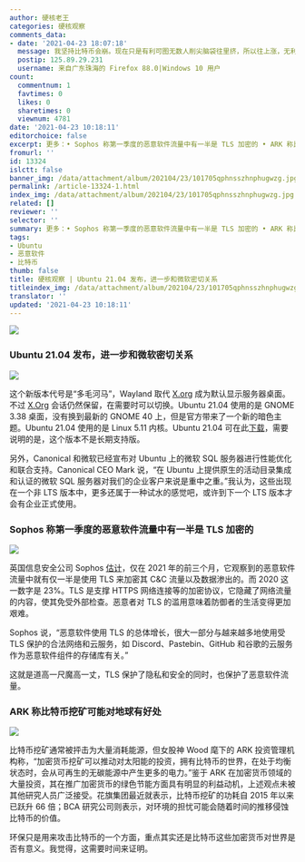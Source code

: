 ```yaml
---
author: 硬核老王
categories: 硬核观察
comments_data:
- date: '2021-04-23 18:07:18'
  message: 我坚持比特币会崩。现在只是有利可图无数人削尖脑袋往里挤，所以往上涨，无利可图的时候就得崩。而这东西必然会到无利可图的时候，因为本身不生产任何东西，单纯的消耗能源资源。反之，如果不崩，将来发展到能够大范围流通，那也需要它有个合理固定的价值。不管它是发展得好还是差它都得先崩一次。
  postip: 125.89.29.231
  username: 来自广东珠海的 Firefox 88.0|Windows 10 用户
count:
  commentnum: 1
  favtimes: 0
  likes: 0
  sharetimes: 0
  viewnum: 4781
date: '2021-04-23 10:18:11'
editorchoice: false
excerpt: 更多：• Sophos 称第一季度的恶意软件流量中有一半是 TLS 加密的 • ARK 称比特币挖矿可能对地球有好处
fromurl: ''
id: 13324
islctt: false
banner_img: /data/attachment/album/202104/23/101705qphnsszhnphugwzg.jpg
permalink: /article-13324-1.html
index_img: /data/attachment/album/202104/23/101705qphnsszhnphugwzg.jpg
related: []
reviewer: ''
selector: ''
summary: 更多：• Sophos 称第一季度的恶意软件流量中有一半是 TLS 加密的 • ARK 称比特币挖矿可能对地球有好处
tags:
- Ubuntu
- 恶意软件
- 比特币
thumb: false
title: 硬核观察 | Ubuntu 21.04 发布，进一步和微软密切关系
titleindex_img: /data/attachment/album/202104/23/101705qphnsszhnphugwzg.jpg
translator: ''
updated: '2021-04-23 10:18:11'
---
```


![](/data/attachment/album/202104/23/101705qphnsszhnphugwzg.jpg)


### Ubuntu 21.04 发布，进一步和微软密切关系


![](/data/attachment/album/202104/23/101720kwtdoaqstlolzwln.jpg)


这个新版本代号是“多毛河马”，Wayland 取代 [X.org](http://x.org/) 成为默认显示服务器桌面。不过 [X.Org](http://x.org/) 会话仍然保留，在需要时可以切换。Ubuntu 21.04 使用的是 GNOME 3.38 桌面，没有换到最新的 GNOME 40 上，但是官方带来了一个新的暗色主题。Ubuntu 21.04 使用的是 Linux 5.11 内核。Ubuntu 21.04 可在此[下载](https://ubuntu.com/download)，需要说明的是，这个版本不是长期支持版。


另外，Canonical 和微软已经宣布对 Ubuntu 上的微软 SQL 服务器进行性能优化和联合支持。Canonical CEO Mark 说，“在 Ubuntu 上提供原生的活动目录集成和认证的微软 SQL 服务器对我们的企业客户来说是重中之重。”我认为，这些出现在一个非 LTS 版本中，更多还属于一种试水的感觉吧，或许到下一个 LTS 版本才会有企业正式使用。


### Sophos 称第一季度的恶意软件流量中有一半是 TLS 加密的


![](/data/attachment/album/202104/23/101742m314mztue83iei7z.jpg)


英国信息安全公司 Sophos [估计](https://www.theregister.com/2021/04/21/sophos_research/)，仅在 2021 年的前三个月，它观察到的恶意软件流量中就有仅一半是使用 TLS 来加密其 C&C 流量以及数据渗出的。而 2020 这一数字是 23%。TLS 是支撑 HTTPS 网络连接等的加密协议，它隐藏了网络流量的内容，使其免受外部检查。恶意者对 TLS 的滥用意味着防御者的生活变得更加艰难。


Sophos 说，“恶意软件使用 TLS 的总体增长，很大一部分与越来越多地使用受 TLS 保护的合法网络和云服务，如 Discord、Pastebin、GitHub 和谷歌的云服务作为恶意软件组件的存储库有关。”


这就是道高一尺魔高一丈，TLS 保护了隐私和安全的同时，也保护了恶意软件流量。


### ARK 称比特币挖矿可能对地球有好处


![](/data/attachment/album/202104/23/101757czbviizehepq7ecy.jpg)


比特币挖矿通常被抨击为大量消耗能源，但女股神 Wood 麾下的 ARK 投资管理机构称，“加密货币挖矿可以推动对太阳能的投资，拥有比特币的世界，在处于均衡状态时，会从可再生的无碳能源中产生更多的电力。”鉴于 ARK 在加密货币领域的大量投资，其在推广加密货币的绿色节能方面具有明显的利益动机，上述观点未被其他研究人员广泛接受。花旗集团最近就表示，比特币挖矿的功耗自 2015 年以来已跃升 66 倍；BCA 研究公司则表示，对环境的担忧可能会随着时间的推移侵蚀比特币的价值。


环保只是用来攻击比特币的一个方面，重点其实还是比特币这些加密货币对世界是否有意义。我觉得，这需要时间来证明。